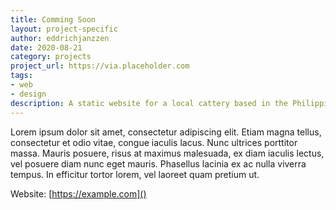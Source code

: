 ```yaml
---
title: Comming Soon
layout: project-specific
author: eddrichjanzzen
date: 2020-08-21
category: projects
project_url: https://via.placeholder.com
tags: 
- web
- design
description: A static website for a local cattery based in the Philippines. Developed using basic css, javascript, and html. For responsiveness and layouts css grids and media queries are used.
---
```


Lorem ipsum dolor sit amet, consectetur adipiscing elit. Etiam magna tellus, consectetur et odio vitae, congue iaculis lacus. Nunc ultrices porttitor massa. Mauris posuere, risus at maximus malesuada, ex diam iaculis lectus, vel posuere diam nunc eget mauris. Phasellus lacinia ex ac nulla viverra tempus. In efficitur tortor lorem, vel laoreet quam pretium ut. 

Website: [https://example.com]()